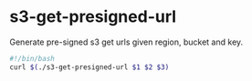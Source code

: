 # s3-get-presigned-url

Generate pre-signed s3 get urls given region, bucket and key.

```bash
#!/bin/bash
curl $(./s3-get-presigned-url $1 $2 $3)
```
